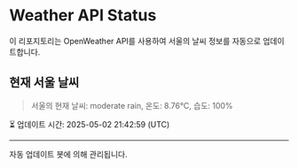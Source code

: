 
# Weather API Status

이 리포지토리는 OpenWeather API를 사용하여 서울의 날씨 정보를 자동으로 업데이트합니다.

## 현재 서울 날씨
> 서울의 현재 날씨: moderate rain, 온도: 8.76°C, 습도: 100%

⏳ 업데이트 시간: 2025-05-02 21:42:59 (UTC)

---
자동 업데이트 봇에 의해 관리됩니다.
